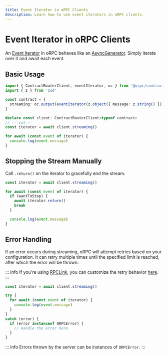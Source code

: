 ```yaml
---
title: Event Iterator in oRPC Clients
description: Learn how to use event iterators in oRPC clients.
---
```


# Event Iterator in oRPC Clients

An [Event Iterator](/docs/event-iterator) in oRPC behaves like an [AsyncGenerator](https://developer.mozilla.org/en-US/docs/Web/JavaScript/Reference/Global_Objects/AsyncGenerator).
Simply iterate over it and await each event.

## Basic Usage

```ts twoslash
import { ContractRouterClient, eventIterator, oc } from '@orpc/contract'
import { z } from 'zod'

const contract = {
  streaming: oc.output(eventIterator(z.object({ message: z.string() })))
}

declare const client: ContractRouterClient<typeof contract>
// ---cut---
const iterator = await client.streaming()

for await (const event of iterator) {
  console.log(event.message)
}
```

## Stopping the Stream Manually

Call `.return()` on the iterator to gracefully end the stream.

```ts
const iterator = await client.streaming()

for await (const event of iterator) {
  if (wantToStop) {
    await iterator.return()
    break
  }

  console.log(event.message)
}
```

## Error Handling

If an error occurs during streaming, oRPC will attempt retries based on your configuration. It can retry multiple times until the specified limit is reached, after which the error will be thrown.

::: info
If you're using [RPCLink](/docs/client/rpc-link), you can customize the retry behavior [here](/docs/client/rpc-link#event-iterator-configuration).
:::

```ts
const iterator = await client.streaming()

try {
  for await (const event of iterator) {
    console.log(event.message)
  }
}
catch (error) {
  if (error instanceof ORPCError) {
    // Handle the error here
  }
}
```

::: info
Errors thrown by the server can be instances of `ORPCError`.
:::
